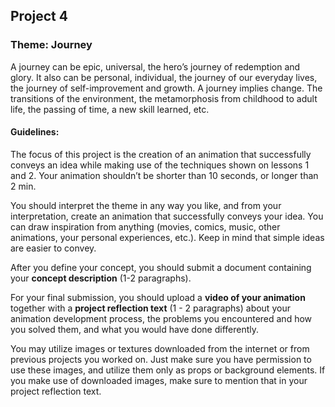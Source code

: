 ## Project 4

### Theme: Journey
	
A journey can be epic, universal, the hero’s journey of redemption and glory. It also can be personal, individual, the journey of our everyday lives, the journey of self-improvement and growth. A journey implies change. The transitions of the environment, the metamorphosis from childhood to adult life, the passing of time, a new skill learned, etc.


#### Guidelines:

The focus of this project is the creation of an animation that successfully conveys an idea while making use of the techniques shown on lessons 1 and 2. Your animation shouldn’t be shorter than 10 seconds, or longer than 2 min.

You should interpret the theme in any way you like, and from your interpretation, create an animation that successfully conveys your idea. You can draw inspiration from anything (movies, comics, music, other animations, your personal experiences, etc.). Keep in mind that simple ideas are easier to convey.

After you define your concept, you should submit a document containing your **concept description** (1-2 paragraphs).

For your final submission, you should upload a **video of your animation** together with a **project reflection text** (1 - 2 paragraphs) about your animation development process, the problems you encountered and how you solved them, and what you would have done differently.

You may utilize images or textures downloaded from the internet or from previous projects you worked on. Just make sure you have permission to use these images, and utilize them only as props or background elements. If you make use of downloaded images, make sure to mention that in your project reflection text.
